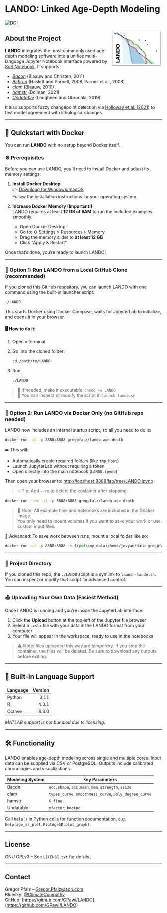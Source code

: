 # LANDO: Linked Age-Depth Modeling

[![DOI](https://zenodo.org/badge/432999664.svg)](https://zenodo.org/badge/latestdoi/432999664)

<div align="right">
  <img src='src/LANDO_Logo.jpg' align="right" height="120" />
</div>

## About the Project

**LANDO** integrates the most commonly used age-depth modeling software into a unified multi-language Jupyter Notebook interface powered by [SoS Notebook](https://github.com/vatlab/sos-notebook). It supports:

- [_Bacon_](https://github.com/Maarten14C/rbacon) (Blaauw and Christen, 2011)
- [_Bchron_](https://github.com/andrewcparnell/Bchron) (Haslett and Parnell, 2008; Parnell et al., 2008) 
- [_clam_](https://github.com/Maarten14C/clam) (Blaauw, 2010)  
- [_hamstr_](https://github.com/EarthSystemDiagnostics/hamstr) (Dolman, 2021)  
- [_Undatable_](https://github.com/bryanlougheed/undatable) (Lougheed and Obrochta, 2019)  
 

It also supports fuzzy changepoint detection via [Holloway et al. (2021)](https://doi.org/10.1016/j.envsoft.2021.104993) to test model agreement with lithological changes.

---

## 🚀 Quickstart with Docker

You can run **LANDO** with no setup beyond Docker itself.

### ⚙️ Prerequisites

Before you can use LANDO, you'll need to install Docker and adjust its memory settings:

1. **Install Docker Desktop**  
   👉 [Download for Windows/macOS](https://www.docker.com/products/docker-desktop)  
   Follow the installation instructions for your operating system.

2. **Increase Docker Memory (Important!)**  
   LANDO requires at least **12 GB of RAM** to run the included examples smoothly.  
   - Open Docker Desktop  
   - Go to: ⚙️ Settings > Resources > Memory  
   - Drag the memory slider to **at least 12 GB**  
   - Click "Apply & Restart"

Once that’s done, you’re ready to launch LANDO!


---

### 🧪 Option 1: Run LANDO from a Local GitHub Clone (recommended)

If you cloned this GitHub repository, you can launch LANDO with one command using the built-in launcher script:

```bash
./LANDO
```

This starts Docker using Docker Compose, waits for JupyterLab to initialize, and opens it in your browser.

#### 🖥️ How to do it:

1. Open a terminal  
2. Go into the cloned folder:
   ```bash
   cd /path/to/LANDO
   ```

3. Run:
   ```bash
   ./LANDO
   ```

> 📎 If needed, make it executable: `chmod +x LANDO`  
> 🔧 You can inspect or modify the script in `launch-lando.sh`

---

### 🐳 Option 2: Run LANDO via Docker Only (no GitHub repo needed)

LANDO now includes an internal startup script, so all you need to do is:

```bash
docker run -it -p 8888:8888 gregpfalz/lando-age-depth
```

➡️ This will:
- Automatically create required folders (like `tmp_host`)
- Launch JupyterLab without requiring a token
- Open directly into the main notebook (`LANDO.ipynb`)

Then open your browser to:
[http://localhost:8888/lab/tree/LANDO.ipynb](http://localhost:8888/lab/tree/LANDO.ipynb)

> 💡 Tip: Add `--rm` to delete the container after stopping:
```bash
docker run --rm -it -p 8888:8888 gregpfalz/lando-age-depth
```
> 📝 Note: All example files and notebooks are included in the Docker image.  
> You only need to mount volumes if you want to save your work or use custom input files.

🔧 Advanced: To save work between runs, mount a local folder like so:
```bash
docker run -it -p 8888:8888 -v $(pwd)/my_data:/home/jovyan/data gregpfalz/lando-age-depth
```

---

### 📁 Project Directory

If you cloned this repo, the `./LANDO` script is a symlink to `launch-lando.sh`. You can inspect or modify that script for advanced control.

---

### 📤 Uploading Your Own Data (Easiest Method)

Once LANDO is running and you’re inside the JupyterLab interface:

1. Click the **Upload** button at the top-left of the Jupyter file browser
2. Select a `.xslx` file with your data in the LANDO format from your computer
3. Your file will appear in the workspace, ready to use in the notebooks

> ⚠️ Note: files uploaded this way are *temporary*. If you stop the container, the files will be deleted. Be sure to download any outputs before exiting.

---

## 🔧 Built-in Language Support

| Language | Version |
|----------|--------:|
| Python   | 3.11    |
| R        | 4.3.1   |
| Octave   | 8.3.0   |

_MATLAB support is not bundled due to licensing._

---

## 🛠 Functionality

LANDO enables age-depth modeling across single and multiple cores. Input data can be supplied via CSV or PostgreSQL. Outputs include calibrated chronologies and visualizations.

| Modeling System | Key Parameters |
|-----------------|----------------|
| Bacon           | `acc.shape`, `acc.mean`, `mem.strength`, `ssize` |
| clam            | `types_curve`, `smoothness_curve`, `poly_degree_curve` |
| hamstr          | `K_fine` |
| Undatable       | `xfactor`, `bootpc` |

Call `help()` in Python cells for function documentation, e.g. `help(age_sr_plot.PlotAgeSR.plot_graph)`.

---

## License

GNU GPLv3 – See `LICENSE.txt` for details.

---

## Contact

Gregor Pfalz – [Gregor.Pfalz@aon.com](mailto:Gregor.Pfalz@aon.com)  
Bluesky: [@ClimateCompathy](https://bsky.app/profile/climatecompathy.bsky.social)  
GitHub: [https://github.com/GPawi/LANDO](https://github.com/GPawi/LANDO)
